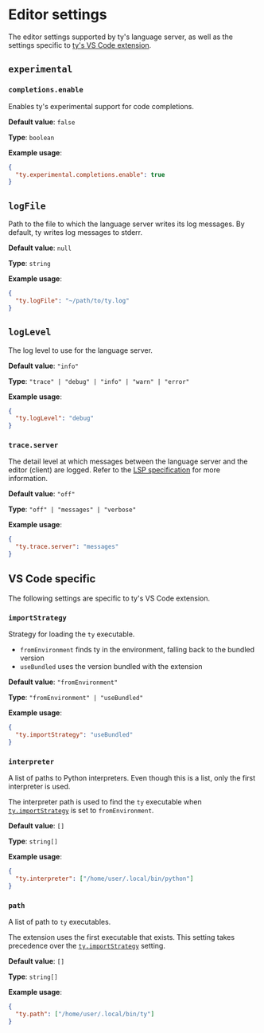 # Editor settings

The editor settings supported by ty's language server, as well as the settings specific to [ty's VS Code extension](https://github.com/astral-sh/ty-vscode/).

## `experimental`

### `completions.enable`

Enables ty's experimental support for code completions.

**Default value**: `false`

**Type**: `boolean`

**Example usage**:

```json
{
  "ty.experimental.completions.enable": true
}
```

## `logFile`

Path to the file to which the language server writes its log messages. By default, ty writes log messages to stderr.

**Default value**: `null`

**Type**: `string`

**Example usage**:

```json
{
  "ty.logFile": "~/path/to/ty.log"
}
```

## `logLevel`

The log level to use for the language server.

**Default value**: `"info"`

**Type**: `"trace" | "debug" | "info" | "warn" | "error"`

**Example usage**:

```json
{
  "ty.logLevel": "debug"
}
```

### `trace.server`

The detail level at which messages between the language server and the editor (client) are logged. Refer to the [LSP
specification](https://microsoft.github.io/language-server-protocol/specifications/lsp/3.17/specification/#traceValue)
for more information.

**Default value**: `"off"`

**Type**: `"off" | "messages" | "verbose"`

**Example usage**:

```json
{
  "ty.trace.server": "messages"
}
```

## VS Code specific

The following settings are specific to ty's VS Code extension.

### `importStrategy`

Strategy for loading the `ty` executable.

- `fromEnvironment` finds ty in the environment, falling back to the bundled version
- `useBundled` uses the version bundled with the extension

**Default value**: `"fromEnvironment"`

**Type**: `"fromEnvironment" | "useBundled"`

**Example usage**:

```json
{
  "ty.importStrategy": "useBundled"
}
```

### `interpreter`

A list of paths to Python interpreters. Even though this is a list, only the first interpreter is
used.

The interpreter path is used to find the `ty` executable when
[`ty.importStrategy`](#importstrategy) is set to `fromEnvironment`.

**Default value**: `[]`

**Type**: `string[]`

**Example usage**:

```json
{
  "ty.interpreter": ["/home/user/.local/bin/python"]
}
```

### `path`

A list of path to `ty` executables.

The extension uses the first executable that exists. This setting takes precedence over the
[`ty.importStrategy`](#importstrategy) setting.

**Default value**: `[]`

**Type**: `string[]`

**Example usage**:

```json
{
  "ty.path": ["/home/user/.local/bin/ty"]
}
```
